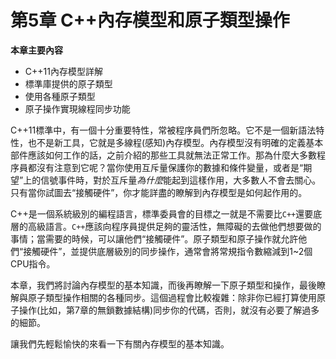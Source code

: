 # 第5章 C++內存模型和原子類型操作

**本章主要內容**

- C++11內存模型詳解<br>
- 標準庫提供的原子類型<br>
- 使用各種原子類型<br>
- 原子操作實現線程同步功能<br>

C++11標準中，有一個十分重要特性，常被程序員們所忽略。它不是一個新語法特性，也不是新工具，它就是多線程(感知)內存模型。內存模型沒有明確的定義基本部件應該如何工作的話，之前介紹的那些工具就無法正常工作。那為什麼大多數程序員都沒有注意到它呢？當你使用互斥量保護你的數據和條件變量，或者是“期望”上的信號事件時，對於互斥量*為什麼*能起到這樣作用，大多數人不會去關心。只有當你試圖去“接觸硬件”，你才能詳盡的瞭解到內存模型是如何起作用的。

C++是一個系統級別的編程語言，標準委員會的目標之一就是不需要比`C++`還要底層的高級語言。`C++`應該向程序員提供足夠的靈活性，無障礙的去做他們想要做的事情；當需要的時候，可以讓他們“接觸硬件”。原子類型和原子操作就允許他們“接觸硬件”，並提供底層級別的同步操作，通常會將常規指令數縮減到1~2個CPU指令。

本章，我們將討論內存模型的基本知識，而後再瞭解一下原子類型和操作，最後瞭解與原子類型操作相關的各種同步。這個過程會比較複雜：除非你已經打算使用原子操作(比如，第7章的無鎖數據結構)同步你的代碼，否則，就沒有必要了解過多的細節。

讓我們先輕鬆愉快的來看一下有關內存模型的基本知識。